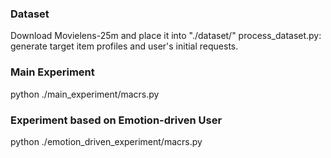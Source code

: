 ### Dataset
Download Movielens-25m and place it into "./dataset/"
process_dataset.py: generate target item profiles and user's initial requests.

### Main Experiment
python ./main_experiment/macrs.py

### Experiment based on Emotion-driven User
python ./emotion_driven_experiment/macrs.py
